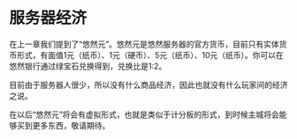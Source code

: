 # 服务器经济
在上一章我们提到了“悠然元”。悠然元是悠然服务器的官方货币，目前只有实体货币形式，有面值1元（纸币）、1元（硬币）、5元（纸币）、10元（纸币）。你可以在悠然银行通过绿宝石兑换得到，兑换比是1:2。

目前由于服务器人很少，所以没有什么商品经济，因此也就没有什么玩家间的经济之说。

在以后“悠然元”将会有虚拟形式，也就是类似于计分板的形式，到时候主城将会能够买到更多东西，敬请期待。
